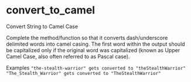# convert_to_camel
Convert String to Camel Case

Complete the method/function so that it converts dash/underscore delimited words into camel casing. The first word within the output should be capitalized only if the original word was capitalized (known as Upper Camel Case, also often referred to as Pascal case).

Examples
```"the-stealth-warrior" gets converted to "theStealthWarrior"```
```"The_Stealth_Warrior" gets converted to "TheStealthWarrior"```

